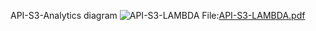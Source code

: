 API-S3-Analytics diagram
![API-S3-LAMBDA](https://github.com/assouljawad/API-S3-Analytics/assets/38533122/d2a900fc-44e3-4b69-b353-890b17152d46)
File:[API-S3-LAMBDA.pdf](https://github.com/user-attachments/files/15945892/API-S3-LAMBDA.pdf)

